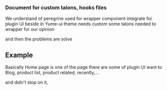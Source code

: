 ### Document for custom talons, hooks files
We understand of peregrine used for wrapper component integrate for plugin UI
beside in Yume-ui theme needs custom some talons needed to wrapper for our opinion

and then the problems are solve


## Example 
Basically 
Home page is one of the page there are some of plugin UI want to
Blog, product list, product related, recently,...

and didn't stop on it, 

<!-- author : Truongkyle -->